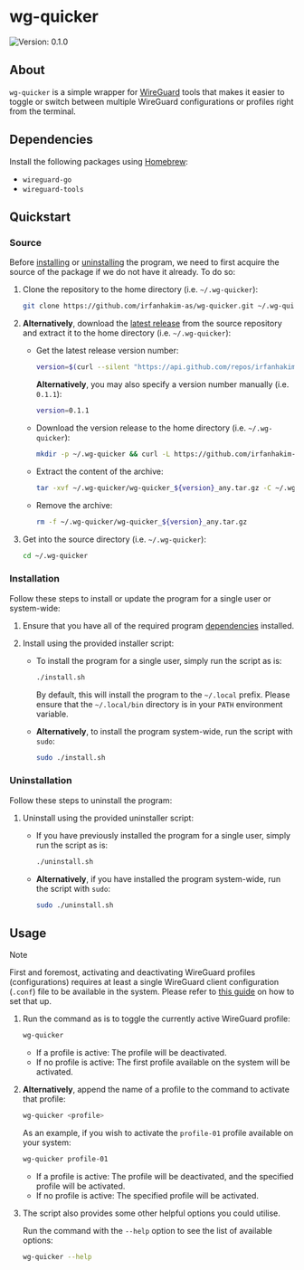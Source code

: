 # wg-quicker

![Version: 0.1.0](https://img.shields.io/badge/Version-0.1.0-informational?style=flat)

## About

`wg-quicker` is a simple wrapper for [WireGuard](https://www.wireguard.com) tools that makes it easier to toggle or switch between multiple WireGuard configurations or profiles right from the terminal.

## Dependencies

Install the following packages using [Homebrew](https://brew.sh):

- `wireguard-go`
- `wireguard-tools`

## Quickstart

### Source

Before [installing](#installation) or [uninstalling](#uninstallation) the program, we need to first acquire the source of the package if we do not have it already. To do so:

1. Clone the repository to the home directory (i.e. `~/.wg-quicker`):

    ```sh
    git clone https://github.com/irfanhakim-as/wg-quicker.git ~/.wg-quicker
    ```

2. **Alternatively**, download the [latest release](https://github.com/irfanhakim-as/wg-quicker/releases/latest) from the source repository and extract it to the home directory (i.e. `~/.wg-quicker`):

   - Get the latest release version number:

        ```sh
        version=$(curl --silent "https://api.github.com/repos/irfanhakim-as/wg-quicker/releases/latest" | grep '"tag_name":' | sed -E 's/.*"v?([^"]+)".*/\1/')
        ```

        **Alternatively**, you may also specify a version number manually (i.e. `0.1.1`):

        ```sh
        version=0.1.1
        ```

   - Download the version release to the home directory (i.e. `~/.wg-quicker`):

        ```sh
        mkdir -p ~/.wg-quicker && curl -L https://github.com/irfanhakim-as/wg-quicker/releases/download/v${version}/wg-quicker_${version}_any.tar.gz -o ~/.wg-quicker/wg-quicker_${version}_any.tar.gz
        ```

   - Extract the content of the archive:

        ```sh
        tar -xvf ~/.wg-quicker/wg-quicker_${version}_any.tar.gz -C ~/.wg-quicker
        ```

   - Remove the archive:

        ```sh
        rm -f ~/.wg-quicker/wg-quicker_${version}_any.tar.gz
        ```

3. Get into the source directory (i.e. `~/.wg-quicker`):

    ```sh
    cd ~/.wg-quicker
    ```

### Installation

Follow these steps to install or update the program for a single user or system-wide:

1. Ensure that you have all of the required program [dependencies](#dependencies) installed.

2. Install using the provided installer script:

   - To install the program for a single user, simply run the script as is:

        ```sh
        ./install.sh
        ```

        By default, this will install the program to the `~/.local` prefix. Please ensure that the `~/.local/bin` directory is in your `PATH` environment variable.

   - **Alternatively**, to install the program system-wide, run the script with `sudo`:

        ```sh
        sudo ./install.sh
        ```

### Uninstallation

Follow these steps to uninstall the program:

1. Uninstall using the provided uninstaller script:

   - If you have previously installed the program for a single user, simply run the script as is:

        ```sh
        ./uninstall.sh
        ```

   - **Alternatively**, if you have installed the program system-wide, run the script with `sudo`:

        ```sh
        sudo ./uninstall.sh
        ```

## Usage

> [!NOTE]  
> First and foremost, activating and deactivating WireGuard profiles (configurations) requires at least a single WireGuard client configuration (`.conf`) file to be available in the system. Please refer to [this guide](https://github.com/irfanhakim-as/linux-wiki/blob/master/topics/wireguard.md#macos) on how to set that up.

1. Run the command as is to toggle the currently active WireGuard profile:

    ```sh
    wg-quicker
    ```

   - If a profile is active: The profile will be deactivated.
   - If no profile is active: The first profile available on the system will be activated.

2. **Alternatively**, append the name of a profile to the command to activate that profile:

    ```sh
    wg-quicker <profile>
    ```

    As an example, if you wish to activate the `profile-01` profile available on your system:

    ```sh
    wg-quicker profile-01
    ```

   - If a profile is active: The profile will be deactivated, and the specified profile will be activated.
   - If no profile is active: The specified profile will be activated.

3. The script also provides some other helpful options you could utilise.

    Run the command with the `--help` option to see the list of available options:

    ```sh
    wg-quicker --help
    ```
